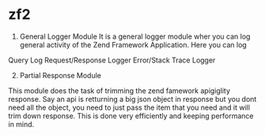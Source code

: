 # zf2

1. General Logger Module 
It is a general logger module wher you can log general activity of the Zend Framework Application. Here you can log

Query Log
Request/Response Logger
Error/Stack Trace Logger


2. Partial Response Module

This module does the task of trimming the zend famework apigiglity response. 
Say an api is retturning a big json object in response but you dont need all the object,
you need to just pass the item that you need and it will trim down response. This is done very efficiently and keeping performance in mind.

